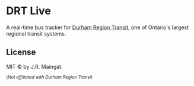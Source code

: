 # DRT Live

A real-time bus tracker for [Durham Region Transit](https://www.durhamregiontransit.com/en/index.aspx), one of Ontario's largest regional transit systems.


## License
MIT © by J.R. Maingat.


*<sup>\Not affiliated with Durham Region Transit</sup>*
